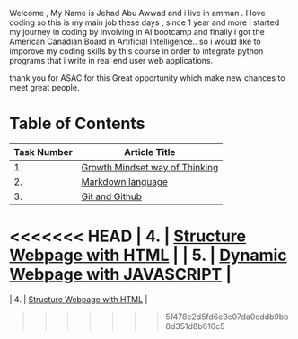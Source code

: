 Welcome , My Name is Jehad Abu Awwad and i live in amman .
I love coding so this is my main job these days , since 1 year and more i started my journey in coding by involving in AI bootcamp and finally i got the American Canadian Board in
Artificial Intelligence.. so i would like to imporove my coding skills by this course in order to integrate python programs that i write in real end user web applications.

thank you for ASAC for this Great opportunity which make new chances to meet great people.

# Table of Contents

|  Task Number  | Article Title |
| ------------- | ------------- |
| 1.  | [Growth Mindset way of Thinking](https://jehadabuawwad.github.io/reading-notes/Lab01b)  |
| 2.  | [Markdown language](https://jehadabuawwad.github.io/reading-notes/read01)  |
| 3.  | [Git and Github](https://jehadabuawwad.github.io/reading-notes/read02)  |
<<<<<<< HEAD
| 4.  | [Structure Webpage with HTML](https://jehadabuawwad.github.io/reading-notes/read03)  |
| 5.  | [Dynamic Webpage with JAVASCRIPT](https://jehadabuawwad.github.io/reading-notes/read04)  |
=======
| 4.  | [Structure Webpage with HTML](https://jehadabuawwad.github.io/reading-notes/read03)  |
>>>>>>> 5f478e2d5fd6e3c07da0cddb9bb8d351d8b610c5
